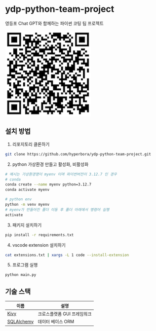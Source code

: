 # ydp-python-team-project

영등포 Chat GPT와 함께하는 파이썬 코팅 팀 프로젝트

![이미지 설명](./github-url-qrcode.png)

## 설치 방법

1. 리포지토리 클론하기

```bash
git clone https://github.com/hyperbora/ydp-python-team-project.git
```

2. python 가상환경 만들고 활성화, 비활성화

```bash
# 예시는 가상환경명이 myenv 이며 파이썬버전이 3.12.7 인 경우
# conda
conda create --name myenv python=3.12.7
conda activate myenv
```

```bash
# python env
python -m venv myenv
# myenv가 만들어진 폴더 이동 후 폴더 아래에서 명령어 실행
activate
```

3. 패키지 설치하기

```bash
pip install -r requirements.txt
```

4. vscode extension 설치하기

```bash
cat extensions.txt | xargs -L 1 code --install-extension
```

5. 프로그램 실행

```bash
python main.py
```

## 기술 스택

| 이름                                      | 설명                        |
| ----------------------------------------- | --------------------------- |
| [Kivy](https://kivy.org/)                 | 크로스플랫폼 GUI 프레임워크 |
| [SQLAlchemy](https://www.sqlalchemy.org/) | 데이터 베이스 ORM           |
